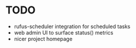 TODO
===============

 - rufus-scheduler integration for scheduled tasks
 - web admin UI to surface status() metrics
 - nicer project homepage